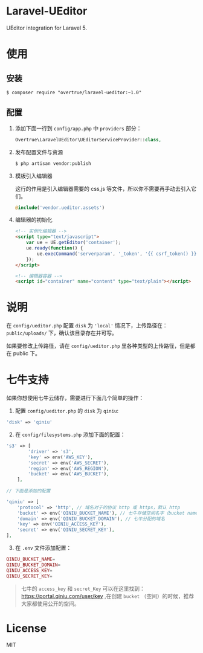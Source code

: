 # Laravel-UEditor

UEditor integration for Laravel 5.

# 使用

## 安装

```shell
$ composer require "overtrue/laravel-ueditor:~1.0"
```

## 配置

1. 添加下面一行到 `config/app.php` 中 `providers` 部分：

    ```php
    Overtrue\LaravelUEditor\UEditorServiceProvider::class,
    ```

2. 发布配置文件与资源

    ```php
    $ php artisan vendor:publish
    ```

3. 模板引入编辑器

    这行的作用是引入编辑器需要的 css,js 等文件，所以你不需要再手动去引入它们。

    ```php
    @include('vendor.ueditor.assets')
    ```

4. 编辑器的初始化

    ```html
    <!-- 实例化编辑器 -->
    <script type="text/javascript">
        var ue = UE.getEditor('container');
        ue.ready(function() {
            ue.execCommand('serverparam', '_token', '{{ csrf_token() }}'); // 设置 CSRF token.
        });
    </script>

    <!-- 编辑器容器 -->
    <script id="container" name="content" type="text/plain"></script>
    ```

# 说明

在 `config/ueditor.php` 配置 `disk` 为 `'local'` 情况下，上传路径在：`public/uploads/` 下，确认该目录存在并可写。

如果要修改上传路径，请在 `config/ueditor.php` 里各种类型的上传路径，但是都在 public 下。

# 七牛支持

如果你想使用七牛云储存，需要进行下面几个简单的操作：

 1. 配置 `config/ueditor.php` 的 `disk` 为 `qiniu`:

```php
'disk' => 'qiniu'
```

 2. 在 `config/filesystems.php` 添加下面的配置：

```php
's3' => [
        'driver' => 's3',
        'key' => env('AWS_KEY'),
        'secret' => env('AWS_SECRET'),
        'region' => env('AWS_REGION'),
        'bucket' => env('AWS_BUCKET'),
    ],
    
// 下面是添加的配置

'qiniu' => [
    'protocol' => 'http', // 域名对于的协议 http 或 https，默认 http
    'bucket' => env('QINIU_BUCKET_NAME'), // 七牛存储空间名字（bucket name），推荐使用公开空间
    'domain' => env('QINIU_BUCKET_DOMAIN'), // 七牛分配的域名
    'key' => env('QINIU_ACCESS_KEY'),
    'secret' => env('QINIU_SECRET_KEY'),
],
```

 3. 在 `.env` 文件添加配置：

```php
QINIU_BUCKET_NAME=
QINIU_BUCKET_DOMAIN=
QINIU_ACCESS_KEY=
QINIU_SECRET_KEY=
```
> 七牛的 `access_key` 和 `secret_Key` 可以在这里找到：https://portal.qiniu.com/user/key ,在创建 `bucket`
（空间）的时候，推荐大家都使用公开的空间。

# License

MIT
